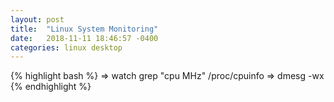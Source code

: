 ```yaml
---
layout: post
title:  "Linux System Monitoring"
date:   2018-11-11 18:46:57 -0400
categories: linux desktop
---
```


{% highlight bash %}
=> watch grep \"cpu MHz\" /proc/cpuinfo
=> dmesg -wx
{% endhighlight %}
